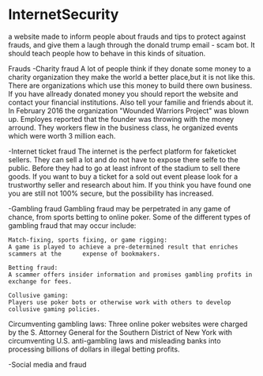 # InternetSecurity
a website made to inform people about frauds and tips to protect against frauds, and give them a laugh through the donald trump email - scam bot. It should teach people how to behave in this kinds of situation.

Frauds
-Charity fraud
  A lot of people think if they donate some money to a charity organization they make the world a better place,but it is not like       this. There are organizations which use this money to build there own business.
  If you have allready donated money you should report the website and contact your financial institutions. Also tell your             familie and friends about it.
  In February 2016 the organization "Wounded Warriors Project" was blown up. Employes reported that the founder was throwing with the   money arround. They workers flew in the business class, he organized events which were worth 3 million each. 
    
  -Internet ticket fraud
   The internet is the perfect platform for faketicket sellers. They can sell a lot and do not have to expose there selfe to the        public. Before they had to go at least infront of the stadium to sell there goods.
   If you want to buy a ticket for a sold out event please look for a trustworthy seller and research about him. If you think you        have found one you are still not 100% secure, but the possibility has increased.
    
   -Gambling fraud
    Gambling fraud may be perpetrated in any game of chance, from sports betting to online poker. Some of the different types of         gambling fraud that may occur include:

    Match-fixing, sports fixing, or game rigging:
    A game is played to achieve a pre-determined result that enriches scammers at the      expense of bookmakers.
   
    Betting fraud:
    A scammer offers insider information and promises gambling profits in exchange for fees.
   
    Collusive gaming: 
    Players use poker bots or otherwise work with others to develop collusive gaming policies.
   
   Circumventing gambling laws:
   Three online poker websites were charged by the S. Attorney General for the Southern District of New York with circumventing U.S.    anti-gambling laws and misleading banks into processing billions of dollars in illegal betting profits.
   
  -Social media and fraud
